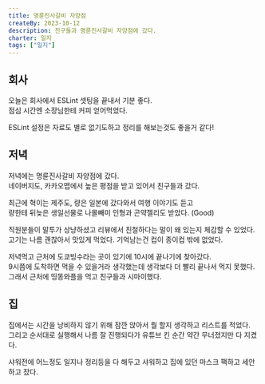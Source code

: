 ```yaml
---
title: 명륜진사갈비 자양점
createBy: 2023-10-12
description: 친구들과 명륜진사갈비 자양점에 갔다.
charter: 일지
tags: ["일지"]
---
```


## 회사

오늘은 회사에서 ESLint 셋팅을 끝내서 기분 좋다.  
점심 시간엔 소장님한테 커피 얻어먹었다.

ESLint 설정은 자료도 별로 없기도하고 정리를 해보는것도 좋을거 같다!

## 저녁

저녁에는 명륜진사갈비 자양점에 갔다.  
네이버지도, 카카오맵에서 높은 평점을 받고 있어서 친구들과 갔다.

최근에 혁이는 제주도, 량은 일본에 갔다와서 여행 이야기도 듣고  
량한테 뒤늦은 생일선물로 나몰빼미 인형과 곤약젤리도 받았다. (Good)

직원분들이 말투가 상냥하셨고 리뷰에서 친철하다는 말이 왜 있는지 체감할 수 있었다.  
고기는 나름 괜찮아서 맛있게 먹었다. 기억남는건 컵이 종이컵 밖에 없었다.

저녁먹고 근처에 도쿄빙수라는 곳이 있기에 10시에 끝나기에 찾아갔다.  
9시쯤에 도착하면 먹을 수 있을거라 생각했는데 생각보다 더 빨리 끝나서 먹지 못했다.  
그래서 근처에 띵똥와플을 먹고 친구들과 시마이했다.

## 집

집에서는 시간을 낭비하지 않기 위해 잠깐 앉아서 뭘 할지 생각하고 리스트를 적었다.  
그리고 순서대로 실행해서 나름 잘 진행되다가 유튜브 킨 순간 약간 무너졌지만 다 지켰다.

샤워전에 어느정도 일지나 정리등을 다 해두고 샤워하고 집에 있던 마스크 팩하고 세안하고 잤다.
